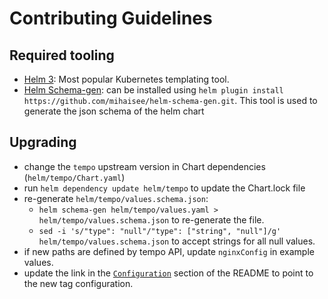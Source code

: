# Contributing Guidelines

## Required tooling

- [Helm 3](https://helm.sh/docs/intro/install/): Most popular Kubernetes templating tool.
- [Helm Schema-gen](https://github.com/mihaisee/helm-schema-gen.git): can be installed using `helm plugin install https://github.com/mihaisee/helm-schema-gen.git`. This tool is used to generate the json schema of the helm chart

## Upgrading

* change the `tempo` upstream version in Chart dependencies (`helm/tempo/Chart.yaml`)
* run `helm dependency update helm/tempo` to update the Chart.lock file
* re-generate `helm/tempo/values.schema.json`:
  * `helm schema-gen helm/tempo/values.yaml > helm/tempo/values.schema.json` to re-generate the file.
  * `sed -i 's/"type": "null"/"type": ["string", "null"]/g' helm/tempo/values.schema.json` to accept strings for all null values.
* if new paths are defined by tempo API, update `nginxConfig` in example values.
* update the link in the [`Configuration`](./README.md#configuration) section of the README to point to the new tag configuration.

